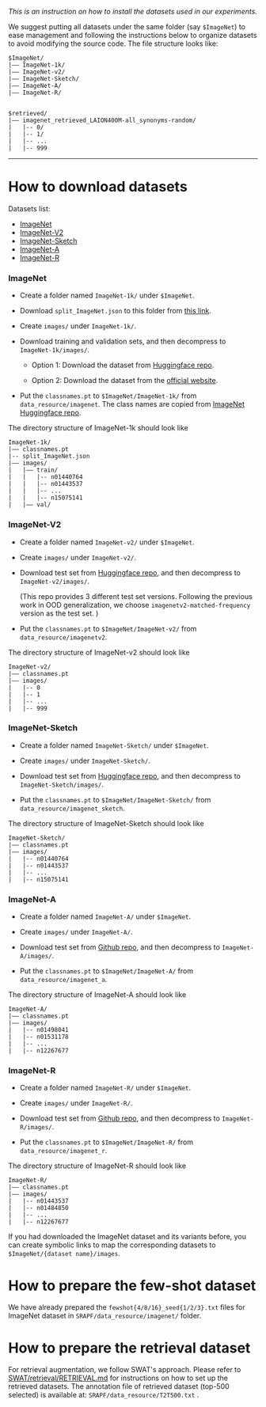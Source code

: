 *This is an instruction on how to install the datasets used in our experiments.*

We suggest putting all datasets under the same folder (say `$ImageNet`) to ease management and following the instructions below to organize datasets to avoid modifying the source code. The file structure looks like:

```
$ImageNet/
|–– ImageNet-1k/
|–– ImageNet-v2/
|–– ImageNet-Sketch/
|–– ImageNet-A/
|–– ImageNet-R/


$retrieved/
|–– imagenet_retrieved_LAION400M-all_synonyms-random/
|   |-- 0/
|   |-- 1/
|   |-- ...
|   |-- 999
```

***

# How to download datasets

Datasets list:
- [ImageNet](#ImageNet)
- [ImageNet-V2](#ImageNet-V2)
- [ImageNet-Sketch](#ImageNet-Sketch)
- [ImageNet-A](#ImageNet-A)
- [ImageNet-R](#ImageNet-R)




### ImageNet
- Create a folder named `ImageNet-1k/` under `$ImageNet`.
- Download `split_ImageNet.json` to this folder from [this link](https://drive.google.com/file/d/1JZlLc0qKXhYwDCe6-GytBJXuKUNTofL8/view?usp=sharing).
- Create `images/` under `ImageNet-1k/`.
- Download training  and validation sets, and then decompress to `ImageNet-1k/images/`.

  - Option 1: Download the dataset from [Huggingface repo](https://huggingface.co/datasets/ILSVRC/imagenet-1k).

  - Option 2: Download the dataset from the [official website](https://image-net.org/index.php).


- Put the `classnames.pt` to `$ImageNet/ImageNet-1k/` from `data_resource/imagenet`. The class names are copied from [ImageNet Huggingface repo](https://huggingface.co/datasets/ILSVRC/imagenet-1k).

The directory structure of ImageNet-1k should look like
```
ImageNet-1k/
|–– classnames.pt
|-- split_ImageNet.json
|–– images/
|   |–– train/
|   |   |-- n01440764
|   |   |-- n01443537
|   |   |-- ...
|   |   |-- n15075141
|   |–– val/
```



### ImageNet-V2
- Create a folder named `ImageNet-v2/` under `$ImageNet`.

- Create `images/` under `ImageNet-v2/`.

- Download test set from [Huggingface repo](https://huggingface.co/datasets/vaishaal/ImageNetV2/tree/main), and then decompress to `ImageNet-v2/images/`.

   (This repo provides 3 different test set versions. Following the previous work in OOD generalization, we choose `imagenetv2-matched-frequency` version as the test set. )

- Put the `classnames.pt` to `$ImageNet/ImageNet-v2/` from `data_resource/imagenetv2`.

The directory structure of ImageNet-v2 should look like

```
ImageNet-v2/
|–– classnames.pt
|–– images/
|   |-- 0
|   |-- 1
|   |-- ...
|   |-- 999
```



### ImageNet-Sketch
- Create a folder named `ImageNet-Sketch/` under `$ImageNet`.
- Create `images/` under `ImageNet-Sketch/`.
- Download test set from [Huggingface repo](https://huggingface.co/datasets/songweig/imagenet_sketch), and then decompress to `ImageNet-Sketch/images/`.

- Put the `classnames.pt` to `$ImageNet/ImageNet-Sketch/` from `data_resource/imagenet_sketch`.

The directory structure of ImageNet-Sketch should look like

```
ImageNet-Sketch/
|–– classnames.pt
|–– images/
|   |-- n01440764
|   |-- n01443537
|   |-- ...
|   |-- n15075141
```



### ImageNet-A
- Create a folder named `ImageNet-A/` under `$ImageNet`.
- Create `images/` under `ImageNet-A/`.
- Download test set from [Github repo](https://github.com/hendrycks/natural-adv-examples?tab=readme-ov-file), and then decompress to `ImageNet-A/images/`.

- Put the `classnames.pt` to `$ImageNet/ImageNet-A/` from `data_resource/imagenet_a`.

The directory structure of ImageNet-A should look like

```
ImageNet-A/
|–– classnames.pt
|–– images/
|   |-- n01498041
|   |-- n01531178
|   |-- ...
|   |-- n12267677
```




### ImageNet-R
- Create a folder named `ImageNet-R/` under `$ImageNet`.
- Create `images/` under `ImageNet-R/`.
- Download test set from [Github repo](https://github.com/hendrycks/imagenet-r?tab=readme-ov-file), and then decompress to `ImageNet-R/images/`.

- Put the `classnames.pt` to `$ImageNet/ImageNet-R/` from `data_resource/imagenet_r`.

The directory structure of ImageNet-R should look like

```
ImageNet-R/
|–– classnames.pt
|–– images/
|   |-- n01443537
|   |-- n01484850
|   |-- ...
|   |-- n12267677
```



If you had downloaded the ImageNet dataset and its variants before, you can create symbolic links to map the corresponding datasets to `$ImageNet/{dataset name}/images`.



# How to prepare the few-shot dataset
We have already prepared the `fewshot{4/8/16}_seed{1/2/3}.txt` files for ImageNet dataset in `SRAPF/data_resource/imagenet/` folder.



# How to prepare the retrieval dataset

For retrieval augmentation, we follow SWAT's approach. Please refer to [SWAT/retrieval/RETRIEVAL.md](https://github.com/tian1327/SWAT/blob/master/retrieval/RETRIEVAL.md) for instructions on how to set up the retrieved datasets. The annotation file of retrieved dataset (top-500 selected) is available at: `SRAPF/data_resource/T2T500.txt` .
